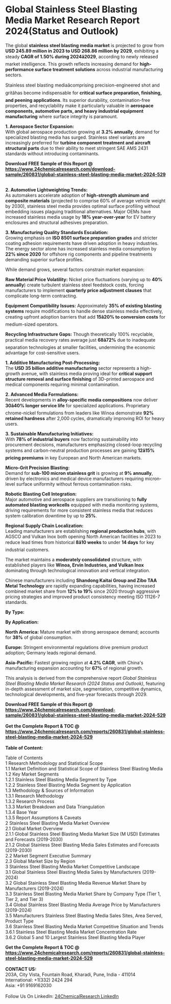 <h1>Global Stainless Steel Blasting Media Market Research Report 2024(Status and Outlook)</h1><p>The global <strong>stainless steel blasting media market</strong> is projected to grow from <strong>USD 245.89 million in 2023 to USD 268.86 million by 2029</strong>, exhibiting a steady <strong>CAGR of 1.50% during 2024â2029</strong>, according to newly released market intelligence. This growth reflects increasing demand for <strong>high-performance surface treatment solutions</strong> across industrial manufacturing sectors.</p><p>Stainless steel blasting mediaâcomprising precision-engineered shot and gritâhas become indispensable for <strong>critical surface preparation, finishing, and peening applications</strong>. Its superior durability, contamination-free properties, and recyclability make it particularly valuable in <strong>aerospace components, automotive parts, and heavy industrial equipment manufacturing</strong> where surface integrity is paramount.</p><p><strong>1. Aerospace Sector Expansion:</strong><br>
With global aerospace production growing at <strong>3.2% annually</strong>, demand for specialized blasting media has surged. Stainless steel variants are increasingly preferred for <strong>turbine component treatment and aircraft structural parts</strong> due to their ability to meet stringent SAE AMS 2431 standards without introducing contaminants.</p><div><b>Download FREE Sample of this Report @ 
            <a href="https://www.24chemicalresearch.com/download-sample/260831/global-stainless-steel-blasting-media-market-2024-529">
            https://www.24chemicalresearch.com/download-sample/260831/global-stainless-steel-blasting-media-market-2024-529</a></b></div><br><p><strong>2. Automotive Lightweighting Trends:</strong><br>
As automakers accelerate adoption of <strong>high-strength aluminum and composite materials</strong> (projected to comprise 60% of average vehicle weight by 2030), stainless steel media provides optimal surface profiling without embedding issues plaguing traditional alternatives. Major OEMs have increased stainless media usage by <strong>18% year-over-year</strong> for EV battery enclosures and structural adhesives preparation.</p><p><strong>3. Manufacturing Quality Standards Escalation:</strong><br>
Growing emphasis on <strong>ISO 8501 surface preparation grades</strong> and stricter coating adhesion requirements have driven adoption in heavy industries. The energy sector alone has increased stainless media consumption by <strong>22% since 2020</strong> for offshore rig components and pipeline treatments demanding superior surface profiles.</p><p>While demand grows, several factors constrain market expansion:</p><p><strong>Raw Material Price Volatility:</strong> Nickel price fluctuations (varying up to <strong>40% annually</strong>) create turbulent stainless steel feedstock costs, forcing manufacturers to implement <strong>quarterly price adjustment clauses</strong> that complicate long-term contracting.</p><p><strong>Equipment Compatibility Issues:</strong> Approximately <strong>35% of existing blasting systems</strong> require modifications to handle dense stainless media effectively, creating upfront adoption barriers that add <strong>15â20% to conversion costs</strong> for medium-sized operators.</p><p><strong>Recycling Infrastructure Gaps:</strong> Though theoretically 100% recyclable, practical media recovery rates average just <strong>68â72%</strong> due to inadequate separation technologies at smaller facilities, undermining the economic advantage for cost-sensitive users.</p><p><strong>1. Additive Manufacturing Post-Processing:</strong><br>
The <strong>USD 35 billion additive manufacturing</strong> sector represents a high-growth avenue, with stainless media proving ideal for <strong>critical support structure removal and surface finishing</strong> of 3D-printed aerospace and medical components requiring minimal contamination.</p><p><strong>2. Advanced Media Formulations:</strong><br>
Recent developments in <strong>alloy-specific media compositions</strong> now deliver <strong>30â40% longer service life</strong> for specialized applications. Proprietary chrome-nickel formulations from leaders like Winoa demonstrate <strong>92% retained hardness</strong> after 2,000 cycles, dramatically improving ROI for heavy users.</p><p><strong>3. Sustainable Manufacturing Initiatives:</strong><br>
With <strong>78% of industrial buyers</strong> now factoring sustainability into procurement decisions, manufacturers emphasizing closed-loop recycling systems and carbon-neutral production processes are gaining <strong>12â15% pricing premiums</strong> in key European and North American markets.</p><p><strong>Micro-Grit Precision Blasting:</strong><br>
	Demand for <strong>sub-100 micron stainless grit</strong> is growing at <strong>9% annually</strong>, driven by electronics and medical device manufacturers requiring micron-level surface uniformity without ferrous contamination risks.</p><p><strong>Robotic Blasting Cell Integration:</strong><br>
	Major automotive and aerospace suppliers are transitioning to <strong>fully automated blasting workcells</strong> equipped with media monitoring systems, driving requirements for more consistent stainless media that reduces system calibration downtime by up to <strong>25%</strong>.</p><p><strong>Regional Supply Chain Localization:</strong><br>
	Leading manufacturers are establishing <strong>regional production hubs</strong>, with AGSCO and Vulkan Inox both opening North American facilities in 2023 to reduce lead times from historical <strong>8â10 weeks</strong> to under <strong>14 days</strong> for key industrial customers.</p><p>The market maintains a <strong>moderately consolidated</strong> structure, with established players like <strong>Winoa, Ervin Industries, and Vulkan Inox</strong> dominating through technological innovation and vertical integration.</p><p>Chinese manufacturers including <strong>Shandong Kaitai Group and Zibo TAA Metal Technology</strong> are rapidly expanding capabilities, having increased combined market share from <strong>12% to 19%</strong> since 2020 through aggressive pricing strategies and improved product consistency meeting ISO 11126-7 standards.</p><p><strong>By Type:</strong></p><p><strong>By Application:</strong></p><p><strong>North America:</strong> Mature market with strong aerospace demand; accounts for <strong>38%</strong> of global consumption.</p><p><strong>Europe:</strong> Stringent environmental regulations drive premium product adoption; Germany leads regional demand.</p><p><strong>Asia-Pacific:</strong> Fastest growing region at <strong>4.2% CAGR</strong>, with China's manufacturing expansion accounting for <strong>67%</strong> of regional growth.</p><p>This analysis is derived from the comprehensive report <em>Global Stainless Steel Blasting Media Market Research (2024 Status and Outlook)</em>, featuring in-depth assessment of market size, segmentation, competitive dynamics, technological developments, and five-year forecasts through 2029.</p><div><b>Download FREE Sample of this Report @ 
            <a href="https://www.24chemicalresearch.com/download-sample/260831/global-stainless-steel-blasting-media-market-2024-529">
            https://www.24chemicalresearch.com/download-sample/260831/global-stainless-steel-blasting-media-market-2024-529</a></b></div><br><div><b>Get the Complete Report & TOC @ 
            <a href="https://www.24chemicalresearch.com/reports/260831/global-stainless-steel-blasting-media-market-2024-529">
            https://www.24chemicalresearch.com/reports/260831/global-stainless-steel-blasting-media-market-2024-529</a></b></div><br>
            <b>Table of Content:</b><p>Table of Contents<br />
1 Research Methodology and Statistical Scope<br />
1.1 Market Definition and Statistical Scope of Stainless Steel Blasting Media<br />
1.2 Key Market Segments<br />
1.2.1 Stainless Steel Blasting Media Segment by Type<br />
1.2.2 Stainless Steel Blasting Media Segment by Application<br />
1.3 Methodology & Sources of Information<br />
1.3.1 Research Methodology<br />
1.3.2 Research Process<br />
1.3.3 Market Breakdown and Data Triangulation<br />
1.3.4 Base Year<br />
1.3.5 Report Assumptions & Caveats<br />
2 Stainless Steel Blasting Media Market Overview<br />
2.1 Global Market Overview<br />
2.1.1 Global Stainless Steel Blasting Media Market Size (M USD) Estimates and Forecasts (2019-2030)<br />
2.1.2 Global Stainless Steel Blasting Media Sales Estimates and Forecasts (2019-2030)<br />
2.2 Market Segment Executive Summary<br />
2.3 Global Market Size by Region<br />
3 Stainless Steel Blasting Media Market Competitive Landscape<br />
3.1 Global Stainless Steel Blasting Media Sales by Manufacturers (2019-2024)<br />
3.2 Global Stainless Steel Blasting Media Revenue Market Share by Manufacturers (2019-2024)<br />
3.3 Stainless Steel Blasting Media Market Share by Company Type (Tier 1, Tier 2, and Tier 3)<br />
3.4 Global Stainless Steel Blasting Media Average Price by Manufacturers (2019-2024)<br />
3.5 Manufacturers Stainless Steel Blasting Media Sales Sites, Area Served, Product Type<br />
3.6 Stainless Steel Blasting Media Market Competitive Situation and Trends<br />
3.6.1 Stainless Steel Blasting Media Market Concentration Rate<br />
3.6.2 Global 5 and 10 Largest Stainless Steel Blasting Media Player</p><div><b>Get the Complete Report & TOC @ 
            <a href="https://www.24chemicalresearch.com/reports/260831/global-stainless-steel-blasting-media-market-2024-529">
            https://www.24chemicalresearch.com/reports/260831/global-stainless-steel-blasting-media-market-2024-529</a></b></div><br><b>CONTACT US:</b><br>
            203A, City Vista, Fountain Road, Kharadi, Pune, India - 411014<br>
            International: +1(332) 2424 294<br>
            Asia: +91 9169162030 <br><br>
            Follow Us On LinkedIn: <a href="https://www.linkedin.com/company/24chemicalresearch/">24ChemicalResearch LinkedIn</a>